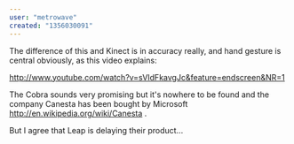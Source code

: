 ```yaml
---
user: "metrowave"
created: "1356030091"
---
```


The difference of this and Kinect is in accuracy really, and hand gesture is central obviously, as this video explains:

http://www.youtube.com/watch?v=sVIdFkavgJc&feature=endscreen&NR=1  

The Cobra sounds very promising but it's nowhere to be found and the company Canesta has been bought by Microsoft http://en.wikipedia.org/wiki/Canesta .

But I agree that Leap is delaying their product...
